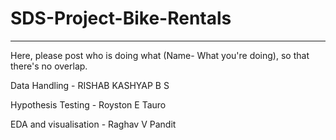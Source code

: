 # SDS-Project-Bike-Rentals
___
Here, please post who is doing what (Name- What you're doing), so that there's no overlap.

Data Handling - RISHAB KASHYAP B S 

Hypothesis Testing - Royston E Tauro
 
EDA and visualisation - Raghav V Pandit
